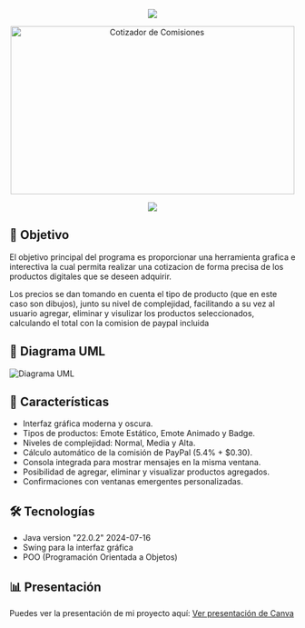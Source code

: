 <p align='center'>
    <img 
        src="https://capsule-render.vercel.app/api?type=waving&height=200&color=80354A&text=Cotizador%20de%20Comisiones&fontColor=FFFFFF&fontAlignY=36"
    />
</p>
<p align='center'>
    <img 
        src="https://i.imgur.com/rCsJJ7E.png" width="500" height="296" alt="Cotizador de Comisiones"
    />
</p>
    <p align='center'>
        <img 
        src="https://capsule-render.vercel.app/api?type=rect&height=5&color=80354A&reversal=false&fontAlignY=40&fontColor=FFFFFF&fontSize=60"
        >
    </p>


## 🎯 Objetivo

El objetivo principal del programa es proporcionar una herramienta grafica e interectiva la cual permita realizar una cotizacion de forma precisa de los productos digitales que se deseen adquirir.

Los precios se dan tomando en cuenta el tipo de producto (que en este caso son dibujos), junto su nivel de complejidad, facilitando a su vez al usuario agregar, eliminar y visulizar los productos seleccionados, calculando el total con la comision de paypal incluida

## 📝 Diagrama UML
<img src="https://i.imgur.com/jzQv5fW.png" alt="Diagrama UML"/>

## 🧩 Características

- Interfaz gráfica moderna y oscura.
- Tipos de productos: Emote Estático, Emote Animado y Badge.
- Niveles de complejidad: Normal, Media y Alta.
- Cálculo automático de la comisión de PayPal (5.4% + $0.30).
- Consola integrada para mostrar mensajes en la misma ventana.
- Posibilidad de agregar, eliminar y visualizar productos agregados.
- Confirmaciones con ventanas emergentes personalizadas.

## 🛠️ Tecnologías

- Java version "22.0.2" 2024-07-16
- Swing para la interfaz gráfica
- POO (Programación Orientada a Objetos)

## 📊 Presentación

Puedes ver la presentación de mi proyecto aquí: [Ver presentación de Canva](https://www.canva.com/design/DAGn2XFANU0/GvPxaSfmncgfoo-dPam0Ug/view?utm_content=DAGn2XFANU0&utm_campaign=designshare&utm_medium=link2&utm_source=uniquelinks&utlId=h410cb1e900)
